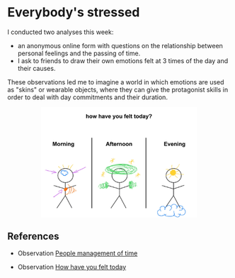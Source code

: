 # Everybody's stressed

I conducted two analyses this week:
* an anonymous online form with questions on the relationship between personal feelings and the passing of time.
* I ask to friends to draw their own emotions felt at 3 times of the day and their causes.

These observations led me to imagine a world in which emotions are used as "skins" or wearable objects, where they can give the protagonist skills in order to deal with day commitments and their duration. 


<img
  src="../process/How have you felt today/results/2.jpg"
  alt="representatino on emotions"
  style="display: block; margin-left: auto; margin-right: auto; width: 70%;">

  ## References
   * Observation [People management of time](https://github.com/michelle-po/head-md-time-in-time-out/tree/main/process/People%20management%20of%20time)

   * Observation [ How have you felt today](https://github.com/michelle-po/head-md-time-in-time-out/tree/main/process/How%20have%20you%20felt%20today)
